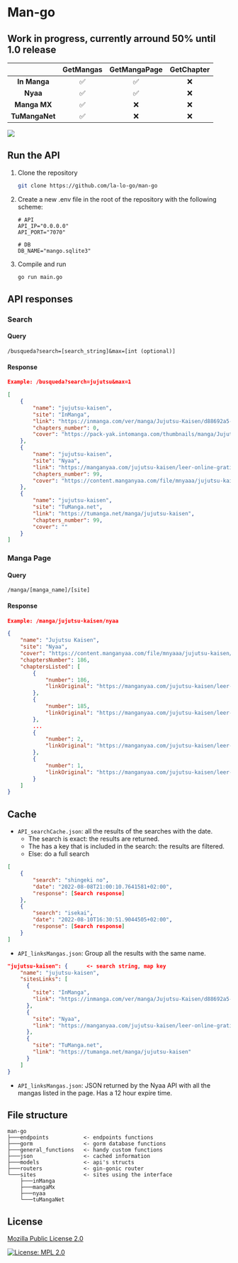 # Man-go

## Work in progress, currently arround 50% until 1.0 release
|                | **GetMangas** | **GetMangaPage** | **GetChapter** |
| :------------: | :-----------: | :--------------: | :------------: |
|  **In Manga**  |       ✅       |        ✅         |       ❌        |
|    **Nyaa**    |       ✅       |        ✅         |       ❌        |
|  **Manga MX**  |       ✅       |        ❌         |       ❌        |
| **TuMangaNet** |       ✅       |        ❌         |       ❌        |

![](https://miro.medium.com/max/1100/0*QamUdvAd_-mDNIlD.gif)

## Run the API
1. Clone the repository
    ``` bash
    git clone https://github.com/la-lo-go/man-go
    ```
2. Create a new .env file in the root of the repository with the following scheme:
    ``` env
    # API
    API_IP="0.0.0.0"
    API_PORT="7070"

    # DB
    DB_NAME="mango.sqlite3"
    ```
3. Compile and run
    ``` bash
    go run main.go 
    ```

## API responses
### Search
#### Query
```
/busqueda?search=[search_string]&max=[int (optional)]
```
#### Response
```json
Example: /busqueda?search=jujutsu&max=1

[
    {
        "name": "jujutsu-kaisen",
        "site": "InManga",
        "link": "https://inmanga.com/ver/manga/Jujutsu-Kaisen/d88692a5-c341-47fc-8e39-da11a8fdee82",
        "chapters_number": 0,
        "cover": "https://pack-yak.intomanga.com/thumbnails/manga/Jujutsu-Kaisen/d88692a5-c341-47fc-8e39-da11a8fdee82"
    },
    {
        "name": "jujutsu-kaisen",
        "site": "Nyaa",
        "link": "https://manganyaa.com/jujutsu-kaisen/leer-online-gratis-espanol",
        "chapters_number": 99,
        "cover": "https://content.manganyaa.com/file/mnyaaa/jujutsu-kaisen/description/1.jpg"
    },
    {
        "name": "jujutsu-kaisen",
        "site": "TuManga.net",
        "link": "https://tumanga.net/manga/jujutsu-kaisen",
        "chapters_number": 99,
        "cover": ""
    }
]
```

### Manga Page
#### Query
```
/manga/[manga_name]/[site]
```
#### Response
```json
Example: /manga/jujutsu-kaisen/nyaa

{
    "name": "Jujutsu Kaisen",
    "site": "Nyaa",
    "cover": "https://content.manganyaa.com/file/mnyaaa/jujutsu-kaisen/description/1.jpg",
    "chaptersNumber": 186,
    "chaptersListed": [
        {
            "number": 186,
            "linkOriginal": "https://manganyaa.com/jujutsu-kaisen/leer-online-gratis-espanol/capitulo/186"
        },
        {
            "number": 185,
            "linkOriginal": "https://manganyaa.com/jujutsu-kaisen/leer-online-gratis-espanol/capitulo/185"
        },
        ...
        {
            "number": 2,
            "linkOriginal": "https://manganyaa.com/jujutsu-kaisen/leer-online-gratis-espanol/capitulo/2"
        },
        {
            "number": 1,
            "linkOriginal": "https://manganyaa.com/jujutsu-kaisen/leer-online-gratis-espanol/capitulo/1"
        }
    ]
}
```

## Cache
- `API_searchCache.json`: all the results of the searches with the date.
  - The search is exact: the results are returned.
  - The has a key that is included in the search: the results are filtered.
  - Else: do a full search
``` json
[
    {
        "search": "shingeki no",
        "date": "2022-08-08T21:00:10.7641581+02:00",
        "response": [Search response]
    },
    {
        "search": "isekai",
        "date": "2022-08-10T16:30:51.9044505+02:00",
        "response": [Search response]
    }
]
```

- `API_linksMangas.json`: Group all the results with the same name.
``` json
"jujutsu-kaisen": {      <- search string, map key
    "name": "jujutsu-kaisen",
    "sitesLinks": [
      {
        "site": "InManga",
        "link": "https://inmanga.com/ver/manga/Jujutsu-Kaisen/d88692a5-c341-47fc-8e39-da11a8fdee82"
      },
      {
        "site": "Nyaa",
        "link": "https://manganyaa.com/jujutsu-kaisen/leer-online-gratis-espanol"
      },
      {
        "site": "TuManga.net",
        "link": "https://tumanga.net/manga/jujutsu-kaisen"
      }
    ]
}
```
- `API_linksMangas.json`: JSON returned by the Nyaa API with all the mangas listed in the page. Has a 12 hour expire time.


## File structure
```
man-go
├───endpoints           <- endpoints functions
├───gorm                <- gorm database functions
├───general_functions   <- handy custom functions
├───json                <- cached information
├───models              <- api's structs
├───routers             <- gin-gonic router
└───sites               <- sites using the interface
    ├───inManga
    ├───mangaMx
    ├───nyaa
    └───tuMangaNet
```


## License
[Mozilla Public License 2.0](https://www.mozilla.org/en-US/MPL/2.0/)

[![License: MPL 2.0](https://img.shields.io/badge/License-MPL_2.0-brightgreen.svg)](https://www.mozilla.org/en-US/MPL/2.0/)

